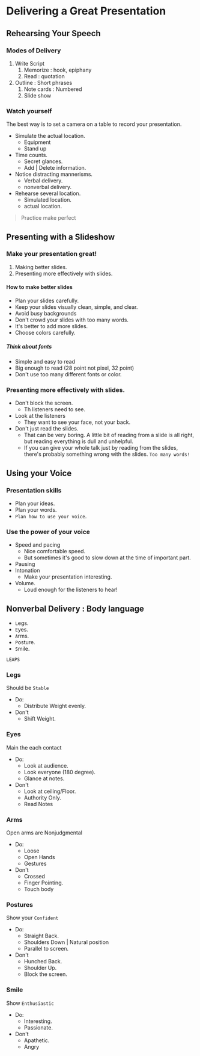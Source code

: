 # Delivering a Great Presentation

## Rehearsing Your Speech

### Modes of Delivery
1. Write Script
	1. Memorize : hook, epiphany
	2. Read : quotation
2. Outline : Short phrases
	1. Note cards : Numbered
	2. Slide show

### Watch yourself

The best way is to set a camera on a table to record your presentation.

- Simulate the actual location.
	- Equipment
	- Stand up
- Time counts.
	- Secret glances.
	- Add | Delete information.
- Notice distracting mannerisms.
	- Verbal delivery.
	- nonverbal delivery.
- Rehearse several location.
	- Simulated location.
	- actual location.

> Practice make perfect

## Presenting with a Slideshow

### Make your presentation great!

1. Making better slides.
2. Presenting more effectively with slides.

#### How to make better slides

- Plan your slides carefully.
- Keep your slides visually clean, simple, and clear.
- Avoid busy backgrounds
- Don't crowd your slides with too many words.
- It's better to add more slides.
- Choose colors carefully.

##### Think about fonts
- Simple and easy to read
- Big enough to read (28 point not pixel, 32 point)
- Don't use too many different fonts or color.

### Presenting more effectively with slides.

- Don't block the screen.
	- Th listeners need to see.
- Look at the listeners
	- They want to see your face, not your back.
- Don't just read the slides.
	- That can be very boring. A little bit of reading from a slide is all right, but reading everything is dull and unhelpful.
	- If you can give your whole talk just by reading from the slides, there's probably something wrong with the slides. `Too many words!`


## Using  your Voice

### Presentation skills

- Plan your ideas.
- Plan your words.
- `Plan how to use your voice`.

### Use the power of your voice

- Speed and pacing
	- Nice comfortable speed.
	- But sometimes it's good to slow down at the time of important part.
- Pausing
- Intonation
	- Make your presentation interesting.
- Volume.
	- Loud enough for the listeners to hear!

## Nonverbal Delivery : Body language

- `L`egs.
- `E`yes.
- `A`rms.
- `P`osture.
- `S`mile.

`LEAPS`


### Legs

Should be `Stable`

- Do:
	- Distribute Weight evenly.
- Don't
	- Shift Weight.

### Eyes

Main the each contact

- Do:
	- Look at audience.
	- Look everyone (180 degree).
	- Glance at notes.
- Don't
	- Look at ceiling/Floor.
	- Authority Only.
	- Read Notes

### Arms

Open arms are Nonjudgmental

- Do:
	- Loose
	- Open Hands
	- Gestures
- Don't
	- Crossed
	- Finger Pointing.
	- Touch body

### Postures

Show your `Confident`

- Do:
	- Straight Back.
	- Shoulders Down | Natural position
	- Parallel to screen.
- Don't
	- Hunched Back.
	- Shoulder Up.
	- Block the screen.


### Smile

Show `Enthusiastic`

- Do:
	- Interesting.
	- Passionate.
- Don't
	- Apathetic.
	- Angry